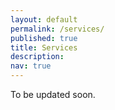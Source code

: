 ```yaml
---
layout: default
permalink: /services/
published: true
title: Services
description: 
nav: true
---
```


To be updated soon. 

